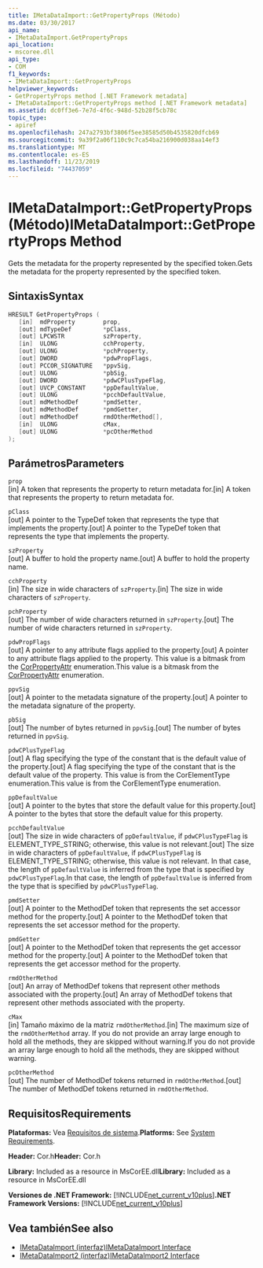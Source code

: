 ```yaml
---
title: IMetaDataImport::GetPropertyProps (Método)
ms.date: 03/30/2017
api_name:
- IMetaDataImport.GetPropertyProps
api_location:
- mscoree.dll
api_type:
- COM
f1_keywords:
- IMetaDataImport::GetPropertyProps
helpviewer_keywords:
- GetPropertyProps method [.NET Framework metadata]
- IMetaDataImport::GetPropertyProps method [.NET Framework metadata]
ms.assetid: dc0ff3e6-7e7d-4f6c-948d-52b28f5cb78c
topic_type:
- apiref
ms.openlocfilehash: 247a2793bf3806f5ee38585d50b4535820dfcb69
ms.sourcegitcommit: 9a39f2a06f110c9c7ca54ba216900d038aa14ef3
ms.translationtype: MT
ms.contentlocale: es-ES
ms.lasthandoff: 11/23/2019
ms.locfileid: "74437059"
---
```

# <a name="imetadataimportgetpropertyprops-method"></a><span data-ttu-id="bf600-102">IMetaDataImport::GetPropertyProps (Método)</span><span class="sxs-lookup"><span data-stu-id="bf600-102">IMetaDataImport::GetPropertyProps Method</span></span>
<span data-ttu-id="bf600-103">Gets the metadata for the property represented by the specified token.</span><span class="sxs-lookup"><span data-stu-id="bf600-103">Gets the metadata for the property represented by the specified token.</span></span>  
  
## <a name="syntax"></a><span data-ttu-id="bf600-104">Sintaxis</span><span class="sxs-lookup"><span data-stu-id="bf600-104">Syntax</span></span>  
  
```cpp  
HRESULT GetPropertyProps (  
   [in]  mdProperty        prop,  
   [out] mdTypeDef         *pClass,   
   [out] LPCWSTR           szProperty,   
   [in]  ULONG             cchProperty,   
   [out] ULONG             *pchProperty,   
   [out] DWORD             *pdwPropFlags,   
   [out] PCCOR_SIGNATURE   *ppvSig,   
   [out] ULONG             *pbSig,   
   [out] DWORD             *pdwCPlusTypeFlag,   
   [out] UVCP_CONSTANT     *ppDefaultValue,  
   [out] ULONG             *pcchDefaultValue,  
   [out] mdMethodDef       *pmdSetter,   
   [out] mdMethodDef       *pmdGetter,   
   [out] mdMethodDef       rmdOtherMethod[],  
   [in]  ULONG             cMax,   
   [out] ULONG             *pcOtherMethod   
);  
```  
  
## <a name="parameters"></a><span data-ttu-id="bf600-105">Parámetros</span><span class="sxs-lookup"><span data-stu-id="bf600-105">Parameters</span></span>  
 `prop`  
 <span data-ttu-id="bf600-106">[in] A token that represents the property to return metadata for.</span><span class="sxs-lookup"><span data-stu-id="bf600-106">[in] A token that represents the property to return metadata for.</span></span>  
  
 `pClass`  
 <span data-ttu-id="bf600-107">[out] A pointer to the TypeDef token that represents the type that implements the property.</span><span class="sxs-lookup"><span data-stu-id="bf600-107">[out] A pointer to the TypeDef token that represents the type that implements the property.</span></span>  
  
 `szProperty`  
 <span data-ttu-id="bf600-108">[out] A buffer to hold the property name.</span><span class="sxs-lookup"><span data-stu-id="bf600-108">[out] A buffer to hold the property name.</span></span>  
  
 `cchProperty`  
 <span data-ttu-id="bf600-109">[in] The size in wide characters of `szProperty`.</span><span class="sxs-lookup"><span data-stu-id="bf600-109">[in] The size in wide characters of `szProperty`.</span></span>  
  
 `pchProperty`  
 <span data-ttu-id="bf600-110">[out] The number of wide characters returned in `szProperty`.</span><span class="sxs-lookup"><span data-stu-id="bf600-110">[out] The number of wide characters returned in `szProperty`.</span></span>  
  
 `pdwPropFlags`  
 <span data-ttu-id="bf600-111">[out] A pointer to any attribute flags applied to the property.</span><span class="sxs-lookup"><span data-stu-id="bf600-111">[out] A pointer to any attribute flags applied to the property.</span></span> <span data-ttu-id="bf600-112">This value is a bitmask from the [CorPropertyAttr](../../../../docs/framework/unmanaged-api/metadata/corpropertyattr-enumeration.md) enumeration.</span><span class="sxs-lookup"><span data-stu-id="bf600-112">This value is a bitmask from the [CorPropertyAttr](../../../../docs/framework/unmanaged-api/metadata/corpropertyattr-enumeration.md) enumeration.</span></span>  
  
 `ppvSig`  
 <span data-ttu-id="bf600-113">[out] A pointer to the metadata signature of the property.</span><span class="sxs-lookup"><span data-stu-id="bf600-113">[out] A pointer to the metadata signature of the property.</span></span>  
  
 `pbSig`  
 <span data-ttu-id="bf600-114">[out] The number of bytes returned in `ppvSig`.</span><span class="sxs-lookup"><span data-stu-id="bf600-114">[out] The number of bytes returned in `ppvSig`.</span></span>  
  
 `pdwCPlusTypeFlag`  
 <span data-ttu-id="bf600-115">[out] A flag specifying the type of the constant that is the default value of the property.</span><span class="sxs-lookup"><span data-stu-id="bf600-115">[out] A flag specifying the type of the constant that is the default value of the property.</span></span> <span data-ttu-id="bf600-116">This value is from the CorElementType enumeration.</span><span class="sxs-lookup"><span data-stu-id="bf600-116">This value is from the CorElementType enumeration.</span></span>  
  
 `ppDefaultValue`  
 <span data-ttu-id="bf600-117">[out] A pointer to the bytes that store the default value for this property.</span><span class="sxs-lookup"><span data-stu-id="bf600-117">[out] A pointer to the bytes that store the default value for this property.</span></span>  
  
 `pcchDefaultValue`  
 <span data-ttu-id="bf600-118">[out] The size in wide characters of `ppDefaultValue`, if `pdwCPlusTypeFlag` is ELEMENT_TYPE_STRING; otherwise, this value is not relevant.</span><span class="sxs-lookup"><span data-stu-id="bf600-118">[out] The size in wide characters of `ppDefaultValue`, if `pdwCPlusTypeFlag` is ELEMENT_TYPE_STRING; otherwise, this value is not relevant.</span></span> <span data-ttu-id="bf600-119">In that case, the length of `ppDefaultValue` is inferred from the type that is specified by `pdwCPlusTypeFlag`.</span><span class="sxs-lookup"><span data-stu-id="bf600-119">In that case, the length of `ppDefaultValue` is inferred from the type that is specified by `pdwCPlusTypeFlag`.</span></span>  
  
 `pmdSetter`  
 <span data-ttu-id="bf600-120">[out] A pointer to the MethodDef token that represents the set accessor method for the property.</span><span class="sxs-lookup"><span data-stu-id="bf600-120">[out] A pointer to the MethodDef token that represents the set accessor method for the property.</span></span>  
  
 `pmdGetter`  
 <span data-ttu-id="bf600-121">[out] A pointer to the MethodDef token that represents the get accessor method for the property.</span><span class="sxs-lookup"><span data-stu-id="bf600-121">[out] A pointer to the MethodDef token that represents the get accessor method for the property.</span></span>  
  
 `rmdOtherMethod`  
 <span data-ttu-id="bf600-122">[out] An array of MethodDef tokens that represent other methods associated with the property.</span><span class="sxs-lookup"><span data-stu-id="bf600-122">[out] An array of MethodDef tokens that represent other methods associated with the property.</span></span>  
  
 `cMax`  
 <span data-ttu-id="bf600-123">[in] Tamaño máximo de la matriz `rmdOtherMethod`.</span><span class="sxs-lookup"><span data-stu-id="bf600-123">[in] The maximum size of the `rmdOtherMethod` array.</span></span> <span data-ttu-id="bf600-124">If you do not provide an array large enough to hold all the methods, they are skipped without warning.</span><span class="sxs-lookup"><span data-stu-id="bf600-124">If you do not provide an array large enough to hold all the methods, they are skipped without warning.</span></span>  
  
 `pcOtherMethod`  
 <span data-ttu-id="bf600-125">[out] The number of MethodDef tokens returned in `rmdOtherMethod`.</span><span class="sxs-lookup"><span data-stu-id="bf600-125">[out] The number of MethodDef tokens returned in `rmdOtherMethod`.</span></span>  
  
## <a name="requirements"></a><span data-ttu-id="bf600-126">Requisitos</span><span class="sxs-lookup"><span data-stu-id="bf600-126">Requirements</span></span>  
 <span data-ttu-id="bf600-127">**Plataformas:** Vea [Requisitos de sistema](../../../../docs/framework/get-started/system-requirements.md).</span><span class="sxs-lookup"><span data-stu-id="bf600-127">**Platforms:** See [System Requirements](../../../../docs/framework/get-started/system-requirements.md).</span></span>  
  
 <span data-ttu-id="bf600-128">**Header:** Cor.h</span><span class="sxs-lookup"><span data-stu-id="bf600-128">**Header:** Cor.h</span></span>  
  
 <span data-ttu-id="bf600-129">**Library:** Included as a resource in MsCorEE.dll</span><span class="sxs-lookup"><span data-stu-id="bf600-129">**Library:** Included as a resource in MsCorEE.dll</span></span>  
  
 <span data-ttu-id="bf600-130">**Versiones de .NET Framework:** [!INCLUDE[net_current_v10plus](../../../../includes/net-current-v10plus-md.md)]</span><span class="sxs-lookup"><span data-stu-id="bf600-130">**.NET Framework Versions:** [!INCLUDE[net_current_v10plus](../../../../includes/net-current-v10plus-md.md)]</span></span>  
  
## <a name="see-also"></a><span data-ttu-id="bf600-131">Vea también</span><span class="sxs-lookup"><span data-stu-id="bf600-131">See also</span></span>

- [<span data-ttu-id="bf600-132">IMetaDataImport (interfaz)</span><span class="sxs-lookup"><span data-stu-id="bf600-132">IMetaDataImport Interface</span></span>](../../../../docs/framework/unmanaged-api/metadata/imetadataimport-interface.md)
- [<span data-ttu-id="bf600-133">IMetaDataImport2 (interfaz)</span><span class="sxs-lookup"><span data-stu-id="bf600-133">IMetaDataImport2 Interface</span></span>](../../../../docs/framework/unmanaged-api/metadata/imetadataimport2-interface.md)
